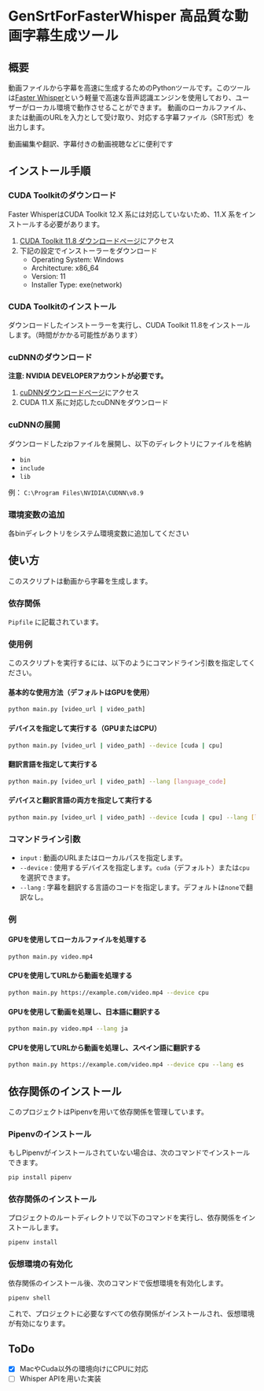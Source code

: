 # GenSrtForFasterWhisper 高品質な動画字幕生成ツール

## 概要

動画ファイルから字幕を高速に生成するためのPythonツールです。このツールは[Faster Whisper](https://github.com/guillaumekln/faster-whisper)という軽量で高速な音声認識エンジンを使用しており、ユーザーがローカル環境で動作させることができます。
動画のローカルファイル、または動画のURLを入力として受け取り、対応する字幕ファイル（SRT形式）を出力します。

動画編集や翻訳、字幕付きの動画視聴などに便利です

## インストール手順

### CUDA Toolkitのダウンロード

Faster WhisperはCUDA Toolkit 12.X 系には対応していないため、11.X 系をインストールする必要があります。

1. [CUDA Toolkit 11.8 ダウンロードページ](https://developer.nvidia.com/cuda-11-8-0-download-archive)にアクセス
2. 下記の設定でインストーラーをダウンロード
    - Operating System: Windows
    - Architecture: x86_64
    - Version: 11
    - Installer Type: exe(network)

### CUDA Toolkitのインストール

ダウンロードしたインストーラーを実行し、CUDA Toolkit 11.8をインストールします。（時間がかかる可能性があります）

### cuDNNのダウンロード

**注意: NVIDIA DEVELOPERアカウントが必要です。**

1. [cuDNNダウンロードページ](https://developer.nvidia.com/cudnn)にアクセス
2. CUDA 11.X 系に対応したcuDNNをダウンロード

### cuDNNの展開

ダウンロードしたzipファイルを展開し、以下のディレクトリにファイルを格納
- `bin`
- `include`
- `lib`

例： `C:\Program Files\NVIDIA\CUDNN\v8.9`

### 環境変数の追加

各binディレクトリをシステム環境変数に追加してください

## 使い方

このスクリプトは動画から字幕を生成します。

### 依存関係

`Pipfile` に記載されています。

### 使用例

このスクリプトを実行するには、以下のようにコマンドライン引数を指定してください。

#### 基本的な使用方法（デフォルトはGPUを使用）

```sh
python main.py [video_url | video_path]
```

#### デバイスを指定して実行する（GPUまたはCPU）

```sh
python main.py [video_url | video_path] --device [cuda | cpu]
```

#### 翻訳言語を指定して実行する

```sh
python main.py [video_url | video_path] --lang [language_code]
```

#### デバイスと翻訳言語の両方を指定して実行する

```sh
python main.py [video_url | video_path] --device [cuda | cpu] --lang [language_code]
```

### コマンドライン引数

- `input` : 動画のURLまたはローカルパスを指定します。
- `--device` : 使用するデバイスを指定します。`cuda`（デフォルト）または`cpu`を選択できます。
- `--lang` : 字幕を翻訳する言語のコードを指定します。デフォルトは`none`で翻訳なし。

### 例

#### GPUを使用してローカルファイルを処理する

```sh
python main.py video.mp4
```

#### CPUを使用してURLから動画を処理する

```sh
python main.py https://example.com/video.mp4 --device cpu
```

#### GPUを使用して動画を処理し、日本語に翻訳する

```sh
python main.py video.mp4 --lang ja
```

#### CPUを使用してURLから動画を処理し、スペイン語に翻訳する

```sh
python main.py https://example.com/video.mp4 --device cpu --lang es
```

## 依存関係のインストール

このプロジェクトはPipenvを用いて依存関係を管理しています。

### Pipenvのインストール

もしPipenvがインストールされていない場合は、次のコマンドでインストールできます。

```bash
pip install pipenv
```

### 依存関係のインストール

プロジェクトのルートディレクトリで以下のコマンドを実行し、依存関係をインストールします。

```bash
pipenv install
```

### 仮想環境の有効化

依存関係のインストール後、次のコマンドで仮想環境を有効化します。

```bash
pipenv shell
```

これで、プロジェクトに必要なすべての依存関係がインストールされ、仮想環境が有効になります。

## ToDo
- [x] MacやCuda以外の環境向けにCPUに対応
- [ ] Whisper APIを用いた実装